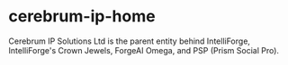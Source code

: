 # cerebrum-ip-home
Cerebrum IP Solutions Ltd is the parent entity behind IntelliForge, IntelliForge's Crown Jewels, ForgeAI Omega, and PSP (Prism Social Pro). 
